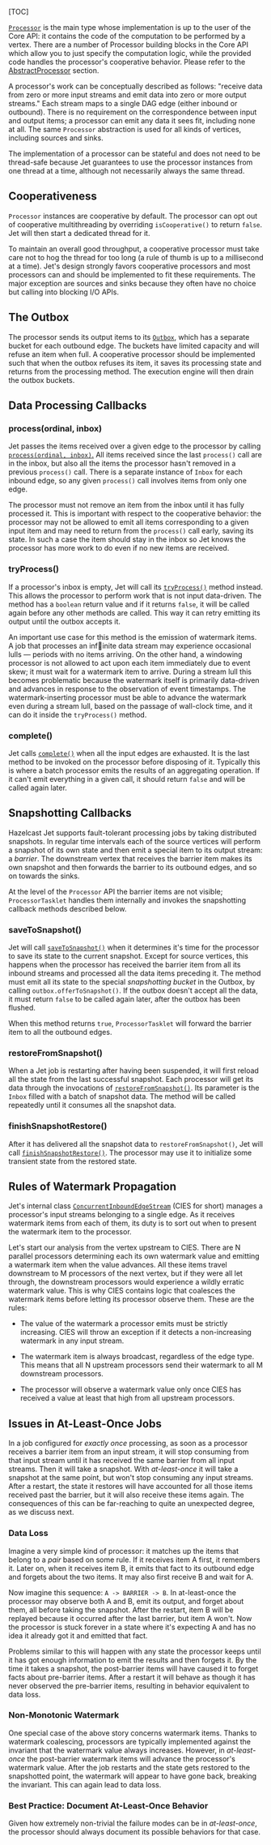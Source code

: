 [TOC]

[`Processor`](https://hazelcast-l337.ci.cloudbees.com/view/Jet/job/Jet-javadoc/javadoc/com/hazelcast/jet/core/Processor.html)
is the main type whose implementation is up to the user of the Core API:
it contains the code of the computation to be performed by a vertex.
There are a number of Processor building blocks in the Core API which
allow you to just specify the computation logic, while the provided code
handles the processor's cooperative behavior. Please refer to the
[AbstractProcessor](AbstractProcessor) section.

A processor's work can be conceptually described as follows: "receive
data from zero or more input streams and emit data into zero or more
output streams." Each stream maps to a single DAG edge (either inbound
or outbound). There is no requirement on the correspondence between
input and output items; a processor can emit any data it sees fit,
including none at all. The same `Processor` abstraction is used for all
kinds of vertices, including sources and sinks.

The implementation of a processor can be stateful and does not need to
be thread-safe because Jet guarantees to use the processor instances
from one thread at a time, although not necessarily always the same
thread.

## Cooperativeness

`Processor` instances are cooperative by default. The processor can opt
out of cooperative multithreading by overriding `isCooperative()` to
return `false`. Jet will then start a dedicated thread for it.

To maintain an overall good throughput, a cooperative processor must
take care not to hog the thread for too long (a rule of thumb is up to a
millisecond at a time). Jet's design strongly favors cooperative
processors and most processors can and should be implemented to fit
these requirements. The major exception are sources and sinks because
they often have no choice but calling into blocking I/O APIs.

## The Outbox

The processor sends its output items to its
[`Outbox`,](https://hazelcast-l337.ci.cloudbees.com/view/Jet/job/Jet-javadoc/javadoc/com/hazelcast/jet/core/Outbox.html)
which has a separate bucket for each outbound edge. The buckets have
limited capacity and will refuse an item when full. A cooperative
processor should be implemented such that when the outbox refuses its
item, it saves its processing state and returns from the processing method. The execution engine will then drain the outbox buckets.

## Data Processing Callbacks

### process(ordinal, inbox)

Jet passes the items received over a given edge to the processor by
calling
[`process(ordinal, inbox)`.](https://hazelcast-l337.ci.cloudbees.com/view/Jet/job/Jet-javadoc/javadoc/com/hazelcast/jet/core/Processor.html#process-int-com.hazelcast.jet.core.Inbox-)
All items received since the last `process()` call are in the inbox, but
also all the items the processor hasn't removed in a previous
`process()` call. There is a separate instance of `Inbox` for each
inbound edge, so any given `process()` call involves items from only one
edge.

The processor must not remove an item from the inbox until it has fully processed it. This is important with respect to the cooperative
behavior: the processor may not be allowed to emit all items
corresponding to a given input item and may need to return from the
`process()` call early, saving its state. In such a case the item should
stay in the inbox so Jet knows the processor has more work to do even if
no new items are received.

### tryProcess()

If a processor's inbox is empty, Jet will call its
[`tryProcess()`](https://hazelcast-l337.ci.cloudbees.com/view/Jet/job/Jet-javadoc/javadoc/com/hazelcast/jet/core/Processor.html#tryProcess--)
method instead. This allows the processor to perform work that is not
input data-driven. The method has a `boolean` return value and if it
returns `false`, it will be called again before any other methods are
called. This way it can retry emitting its output until the outbox
accepts it.

An important use case for this method is the emission of watermark
items. A job that processes an infinite data stream may experience
occasional lulls &mdash; periods with no items arriving. On the other
hand, a windowing processor is not allowed to act upon each item
immediately due to event skew; it must wait for a watermark item to
arrive. During a stream lull this becomes problematic because the
watermark itself is primarily data-driven and advances in response to
the observation of event timestamps. The watermark-inserting processor
must be able to advance the watermark even during a stream lull, based
on the passage of wall-clock time, and it can do it inside the
`tryProcess()` method.

### complete()

Jet calls
[`complete()`](https://hazelcast-l337.ci.cloudbees.com/view/Jet/job/Jet-javadoc/javadoc/com/hazelcast/jet/core/Processor.html#complete--)
when all the input edges are exhausted. It is the last method to be
invoked on the processor before disposing of it. Typically this is where
a batch processor emits the results of an aggregating operation. If it
can't emit everything in a given call, it should return `false` and will
be called again later.

## Snapshotting Callbacks

Hazelcast Jet supports fault-tolerant processing jobs by taking
distributed snapshots. In regular time intervals each of the source
vertices will perform a snapshot of its own state and then emit a
special item to its output stream: a _barrier_. The downstream vertex
that receives the barrier item makes its own snapshot and then forwards
the barrier to its outbound edges, and so on towards the sinks.

At the level of the `Processor` API the barrier items are not visible;
`ProcessorTasklet` handles them internally and invokes the snapshotting
callback methods described below.

### saveToSnapshot()

Jet will call
[`saveToSnapshot()`](https://hazelcast-l337.ci.cloudbees.com/view/Jet/job/Jet-javadoc/javadoc/com/hazelcast/jet/core/Processor.html#saveToSnapshot--)
when it determines it's time for the processor to save its state to the
current snapshot. Except for source vertices, this happens when the
processor has received the barrier item from all its inbound streams and
processed all the data items preceding it. The method must emit all its
state to the special _snapshotting bucket_ in the Outbox, by calling
`outbox.offerToSnapshot()`. If the outbox doesn't accept all the data,
it must return `false` to be called again later, after the outbox has
been flushed.

When this method returns `true`, `ProcessorTasklet` will forward the
barrier item to all the outbound edges.

### restoreFromSnapshot()

When a Jet job is restarting after having been suspended, it will first
reload all the state from the last successful snapshot. Each processor
will get its data through the invocations of
[`restoreFromSnapshot()`](https://hazelcast-l337.ci.cloudbees.com/view/Jet/job/Jet-javadoc/javadoc/com/hazelcast/jet/core/Processor.html#restoreFromSnapshot-com.hazelcast.jet.core.Inbox-).
Its parameter is the `Inbox` filled with a batch of snapshot data. The
method will be called repeatedly until it consumes all the snapshot
data.

### finishSnapshotRestore()

After it has delivered all the snapshot data to `restoreFromSnapshot()`,
Jet will call
[`finishSnapshotRestore()`](https://hazelcast-l337.ci.cloudbees.com/view/Jet/job/Jet-javadoc/javadoc/com/hazelcast/jet/core/Processor.html#finishSnapshotRestore--).
The processor may use it to initialize some transient state from the
restored state.

## Rules of Watermark Propagation

Jet's internal class
[`ConcurrentInboundEdgeStream`](https://github.com/hazelcast/hazelcast-jet/blob/master/hazelcast-jet-core/src/main/java/com/hazelcast/jet/impl/execution/ConcurrentInboundEdgeStream.java)
(CIES for short) manages a processor's input streams belonging to a
single edge. As it receives watermark items from each of them, its duty
is to sort out when to present the watermark item to the processor. 

Let's start our analysis from the vertex upstream to CIES. There are N
parallel processors determining each its own watermark value and
emitting a watermark item when the value advances. All these items
travel downstream to M processors of the next vertex, but if they were
all let through, the downstream processors would experience a wildly
erratic watermark value. This is why CIES contains logic that coalesces
the watermark items before letting its processor observe them. These are
the rules:

* The value of the watermark a processor emits must be strictly
  increasing. CIES will throw an exception if it detects a
  non-increasing watermark in any input stream.

* The watermark item is always broadcast, regardless of the edge type.
  This means that all N upstream processors send their watermark to all
  M downstream processors.

* The processor will observe a watermark value only once CIES has
  received a value at least that high from all upstream processors.

## Issues in At-Least-Once Jobs

In a job configured for _exactly once_ processing, as soon as a
processor receives a barrier item from an input stream, it will stop
consuming from that input stream until it has received the same barrier
from all input streams. Then it will take a snapshot. With
_at-least-once_ it will take a snapshot at the same point, but won't
stop consuming any input streams. After a restart, the state it restores
will have accounted for all those items received past the barrier, but
it will also receive these items again. The consequences of this can be far-reaching to quite an unexpected degree, as we discuss next.

### Data Loss

Imagine a very simple kind of processor: it matches up the items that
belong to a _pair_ based on some rule. If it receives item A first, it
remembers it. Later on, when it receives item B, it emits that fact
to its outbound edge and forgets about the two items. It may also first
receive B and wait for A.

Now imagine this sequence: `A -> BARRIER -> B`. In at-least-once the
processor may observe both A and B, emit its output, and forget about
them, all before taking the snapshot. After the restart, item B will be
replayed because it occurred after the last barrier, but item A won't.
Now the processor is stuck forever in a state where it's expecting A and
has no idea it already got it and emitted that fact.

Problems similar to this will happen with any state the processor keeps
until it has got enough information to emit the results and then forgets
it. By the time it takes a snapshot, the post-barrier items will have
caused it to forget facts about pre-barrier items. After a restart it
will behave as though it has never observed the pre-barrier items,
resulting in behavior equivalent to data loss.

### Non-Monotonic Watermark

One special case of the above story concerns watermark items. Thanks to
watermark coalescing, processors are typically implemented against the
invariant that the watermark value always increases. However, in
_at-least-once_ the post-barrier watermark items will advance the
processor's watermark value. After the job restarts and the state gets
restored to the snapshotted point, the watermark will appear to have
gone back, breaking the invariant. This can again lead to data loss.

### Best Practice: Document At-Least-Once Behavior

Given how extremely non-trivial the failure modes can be in
_at-least-once_, the processor should always document its possible
behaviors for that case.

